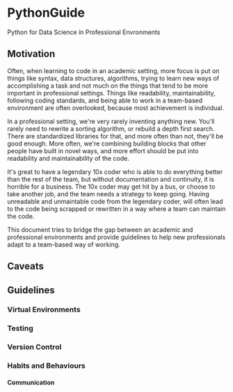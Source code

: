 # PythonGuide
Python for Data Science in Professional Envronments

## Motivation
Often, when learning to code in an academic setting, more focus is put on things like syntax, data structures, algorithms, trying to learn new ways of accomplishing a task and not much on the things that tend to be more important in professional settings. Things like readability, maintainability, following coding standards, and being able to work in a team-based environment are often overlooked, because most achievement is individual. 

In a professional setting, we're very rarely inventing anything new. You'll rarely need to rewrite a sorting algorithm, or rebuild a depth first search. There are standardized libraries for that, and more often than not, they'll be good enough. More often, we're combining building blocks that other people have built in novel ways, and more effort should be put into readability and maintainability of the code. 

It's great to have a legendary 10x coder who is able to do everything better than the rest of the team, but without documentation and continuity, it is horrible for a business. The 10x coder may get hit by a bus, or choose to take another job, and the team needs a strategy to keep going. Having unreadable and unmaintable code from the legendary coder,  will often lead to the code being scrapped or rewritten in a way where a team can maintain the code.

This document tries to bridge the gap between an academic and professional environments and provide guidelines to help new professionals adapt to a team-based way of working.

## Caveats

## Guidelines

### Virtual Environments

### Testing

### Version Control

### Habits and Behaviours

#### Communication



